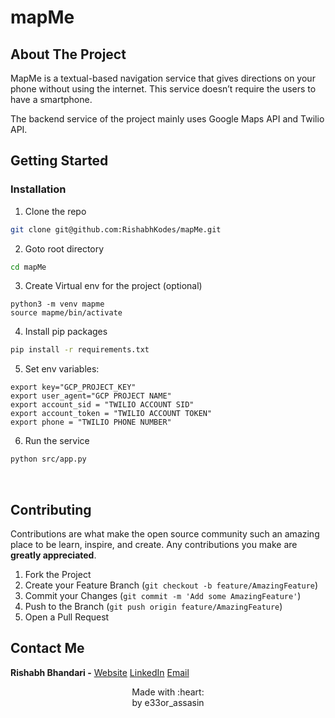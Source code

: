 # mapMe

## About The Project

MapMe is a textual-based navigation service that gives directions on your phone without using the internet. This service doesn’t require the users
to have a smartphone.

The backend service of the project mainly uses Google Maps API and Twilio API.

<!-- GETTING STARTED -->
## Getting Started

### Installation

1. Clone the repo
```sh
git clone git@github.com:RishabhKodes/mapMe.git
```
2. Goto root directory
```sh
cd mapMe
```
3. Create Virtual env for the project (optional)
```
python3 -m venv mapme
source mapme/bin/activate
```
4. Install pip packages
```sh
pip install -r requirements.txt
```
5. Set env variables:
```JS
export key="GCP_PROJECT_KEY"
export user_agent="GCP PROJECT NAME"
export account_sid = "TWILIO ACCOUNT SID"
export account_token = "TWILIO ACCOUNT TOKEN"
export phone = "TWILIO PHONE NUMBER"
```
6. Run the service
```sh
python src/app.py
```
<br>

<!-- CONTRIBUTING -->
## Contributing

Contributions are what make the open source community such an amazing place to be learn, inspire, and create. Any contributions you make are **greatly appreciated**.

1. Fork the Project
2. Create your Feature Branch (`git checkout -b feature/AmazingFeature`)
3. Commit your Changes (`git commit -m 'Add some AmazingFeature'`)
4. Push to the Branch (`git push origin feature/AmazingFeature`)
5. Open a Pull Request


<!-- CONTACT -->
## Contact Me

**Rishabh Bhandari -** [Website](https://rishabhbhandari.me/)
[LinkedIn](https://www.linkedin.com/in/rishabh-bhandari-ba5778168/)
[Email](rishabhbhandari6@gmail.com)


<p align="center">
Made with :heart: <br>
by e33or_assasin
</p>
